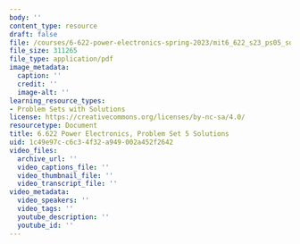 ```yaml
---
body: ''
content_type: resource
draft: false
file: /courses/6-622-power-electronics-spring-2023/mit6_622_s23_ps05_sol.pdf
file_size: 311265
file_type: application/pdf
image_metadata:
  caption: ''
  credit: ''
  image-alt: ''
learning_resource_types:
- Problem Sets with Solutions
license: https://creativecommons.org/licenses/by-nc-sa/4.0/
resourcetype: Document
title: 6.622 Power Electronics, Problem Set 5 Solutions
uid: 1c49e97c-c6c3-4f32-a949-002a452f2642
video_files:
  archive_url: ''
  video_captions_file: ''
  video_thumbnail_file: ''
  video_transcript_file: ''
video_metadata:
  video_speakers: ''
  video_tags: ''
  youtube_description: ''
  youtube_id: ''
---
```

